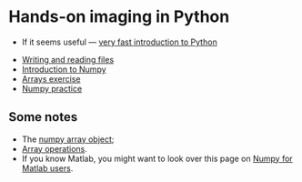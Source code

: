 # Hands-on imaging in Python

- If it seems useful — [very fast introduction to
  Python](https://textbook.nipraxis.org/introducing_python.html)
* [Writing and reading
  files](https://textbook.nipraxis.org/pathlib)
* [Introduction to
  Numpy](https://textbook.nipraxis.org/numpy_intro.html)
* [Arrays
  exercise](https://hub.nipraxis.org/hub/user-redirect/git-pull?repo=https%3A//github.com/nipraxis/arrays&subPath=arrays.ipynb)
* [Numpy
  practice](https://hub.nipraxis.org/hub/user-redirect/git-pull?repo=https%3A//github.com/nipraxis/array_practice&subPath=array_practice.ipynb)

## Some notes

* The [numpy array
  object](https://scipy-lectures.org/intro/numpy/array_object.html);
* [Array operations](https://scipy-lectures.org/intro/numpy/operations.html).
* If you know Matlab, you might want to look over this page on [Numpy for
  Matlab users](https://numpy.org/doc/stable/user/numpy-for-matlab-users.html).
